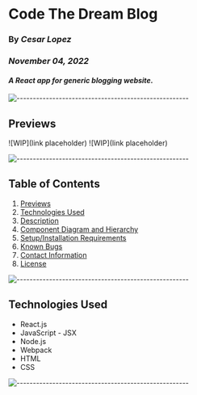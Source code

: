 # Code The Dream Blog

### By _**Cesar Lopez**_

### _November 04, 2022_

#### _A React app for generic blogging website._

![-----------------------------------------------------](https://raw.githubusercontent.com/andreasbm/readme/master/assets/lines/aqua.png)

## Previews <a id="previews"></a>

![WIP](link placeholder)
![WIP](link placeholder)


![-----------------------------------------------------](https://raw.githubusercontent.com/andreasbm/readme/master/assets/lines/aqua.png)

## Table of Contents

1. [Previews](#previews)
2. [Technologies Used](#technologies)
3. [Description](#description)
4. [Component Diagram and Hierarchy](#diagram)
5. [Setup/Installation Requirements](#setup)
6. [Known Bugs](#bugs)
7. [Contact Information](#contact)
8. [License](#license)

![-----------------------------------------------------](https://raw.githubusercontent.com/andreasbm/readme/master/assets/lines/aqua.png)

## Technologies Used <a id="technologies"></a>  

* React.js
* JavaScript - JSX
* Node.js
* Webpack
* HTML
* CSS

![-----------------------------------------------------](https://raw.githubusercontent.com/andreasbm/readme/master/assets/lines/aqua.png)

